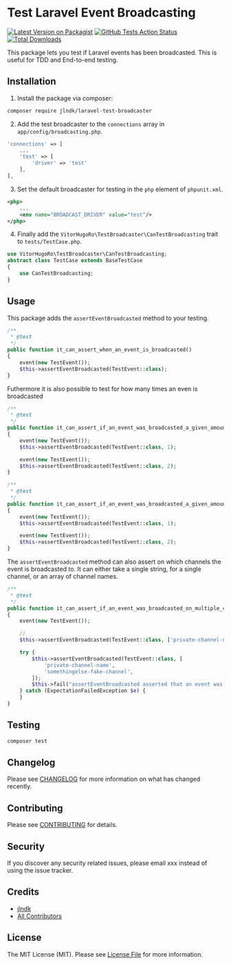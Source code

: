 # Test Laravel Event Broadcasting

[![Latest Version on Packagist](https://img.shields.io/packagist/v/jlndk/laravel-test-broadcaster.svg?style=flat-square)](https://packagist.org/packages/jlndk/laravel-test-broadcaster)
[![GitHub Tests Action Status](https://img.shields.io/github/workflow/status/jlndk/laravel-test-broadcaster/run-tests?label=tests)](https://github.com/jlndk/laravel-test-broadcaster/actions?query=workflow%3Arun-tests+branch%3Amaster)
[![Total Downloads](https://img.shields.io/packagist/dt/jlndk/laravel-test-broadcaster.svg?style=flat-square)](https://packagist.org/packages/jlndk/laravel-test-broadcaster)

This package lets you test if Laravel events has been broadcasted. This is useful for TDD and End-to-end testing.


## Installation

1. Install the package via composer:

```bash
composer require jlndk/laravel-test-broadcaster
```

2. Add the test broadcaster to the `connections` array in `app/config/broadcasting.php`.
```php
'connections' => [
    ...
    'test' => [
        'driver' => 'test'
    ],
],

```

3. Set the default broadcaster for testing in the `php` element of `phpunit.xml`.
```xml
<php>
    ...
    <env name="BROADCAST_DRIVER" value="test"/>
</php>
```

4. Finally add the `VitorHugoRo\TestBroadcaster\CanTestBroadcasting` trait to `tests/TestCase.php`.
```php
use VitorHugoRo\TestBroadcaster\CanTestBroadcasting;
abstract class TestCase extends BaseTestCase
{
    use CanTestBroadcasting;
}
```

## Usage
This package adds the `assertEventBroadcasted` method to your testing.
``` php
/**
 * @test
 */
public function it_can_assert_when_an_event_is_broadcasted()
{
    event(new TestEvent());
    $this->assertEventBroadcasted(TestEvent::class);
}
```

Futhermore it is also possible to test for how many times an even is broadcasted
```php
/**
 * @test
 */
public function it_can_assert_if_an_event_was_broadcasted_a_given_amount_of_times()
{
    event(new TestEvent());
    $this->assertEventBroadcasted(TestEvent::class, 1);

    event(new TestEvent());
    $this->assertEventBroadcasted(TestEvent::class, 2);
}
```

```php
/**
 * @test
 */
public function it_can_assert_if_an_event_was_broadcasted_a_given_amount_of_times()
{
    event(new TestEvent());
    $this->assertEventBroadcasted(TestEvent::class, 1);

    event(new TestEvent());
    $this->assertEventBroadcasted(TestEvent::class, 2);
}
```

The `assertEventBroadcasted` method can also assert on which channels the event is broadcasted to.
It can either take a single string, for a single channel, or an array of channel names.
```php
/**
 * @test
 */
public function it_can_assert_if_an_event_was_broadcasted_on_multiple_channels()
{
    event(new TestEvent());

    // 
    $this->assertEventBroadcasted(TestEvent::class, ['private-channel-name', 'private-another-channel-name']);

    try {
        $this->assertEventBroadcasted(TestEvent::class, [
            'private-channel-name',
            'somethingelse-fake-channel',
        ]);
        $this->fail("assertEventBroadcasted asserted that an event was broadcasted on given channels when it wasn't");
    } catch (ExpectationFailedException $e) {
    }
}
```

## Testing

``` bash
composer test
```

## Changelog

Please see [CHANGELOG](CHANGELOG.md) for more information on what has changed recently.

## Contributing

Please see [CONTRIBUTING](CONTRIBUTING.md) for details.

## Security

If you discover any security related issues, please email xxx instead of using the issue tracker.

## Credits

- [jlndk](https://github.com/jlndk)
- [All Contributors](../../contributors)

## License

The MIT License (MIT). Please see [License File](LICENSE.md) for more information.
